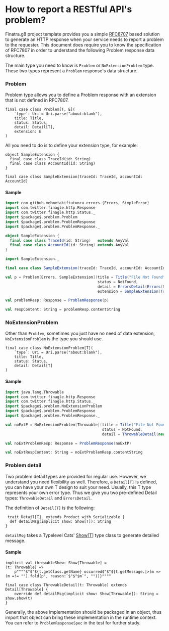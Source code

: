 # How to report a RESTful API's problem?

Finatra.g8 project template provides you a simple [RFC8707](https://tools.ietf.org/html/rfc7807.html) based solution to generate an HTTP response when your service needs to report a problem to the requester. This document does require you to know the specification of RFC7807 in order to understand the following Problem response data structure.

The main type you need to know is `Problem` or `NoExtensionProblem` type.
These two types represent a `Problem` response's data structure.

### Problem
Problem type allows you to define a Problem response with an extension that is not defined in RFC7807.

```
final case class Problem[T, E](
    `type`: Uri = Uri.parse("about:blank"),
    title: Title,
    status: Status,
    detail: Detail[T],
    extension: E
)
```

All you need to do is to define your extension type, for example:

```
object SampleExtension {
  final case class TraceId(id: String)
  final case class AccountId(id: String)
}

final case class SampleExtension(traceId: TraceId, accountId: AccountId)
```

#### Sample

```scala mdoc
import com.github.mehmetakiftutuncu.errors.{Errors, SimpleError}
import com.twitter.finagle.http.Response
import com.twitter.finagle.http.Status._
import $package$.problem.Problem
import $package$.problem.ProblemResponse
import $package$.problem.ProblemResponse._

object SampleExtension {
  final case class TraceId(id: String)   extends AnyVal
  final case class AccountId(id: String) extends AnyVal
}

import SampleExtension._

final case class SampleExtension(traceId: TraceId, accountId: AccountId)

val p = Problem[Errors, SampleExtension](title = Title("File Not Found"),
                                         status = NotFound,
                                         detail = ErrorsDetail(Errors(SimpleError.notFound)),
                                         extension = SampleExtension(TraceId("tc-2846673"), AccountId("ac-42567833")))

val problemResp: Response = ProblemResponse(p)

val respContent: String = problemResp.contentString
```

### NoExtensionProblem

Other than `Problem`, sometimes you just have no need of data extension, `NoExtensionProblem` is the type you should use.

```
final case class NoExtensionProblem[T](
    `type`: Uri = Uri.parse("about:blank"),
    title: Title,
    status: Status,
    detail: Detail[T]
)
```

#### Sample

```scala mdoc
import java.lang.Throwable
import com.twitter.finagle.http.Response
import com.twitter.finagle.http.Status._
import $package$.problem.NoExtensionProblem
import $package$.problem.ProblemResponse
import $package$.problem.ProblemResponse._

val noExtP = NoExtensionProblem[Throwable](title = Title("File Not Found"),
                                           status = NotFound,
                                           detail = ThrowableDetail(new Throwable("File Not Found")))

val noExtProblemResp: Response = ProblemResponse(noExtP)

val noExtRespContent: String = noExtProblemResp.contentString
```

### Problem detail

Two problem detail types are provided for regular use. However, we understand you need flexibility as well.
Therefore, a `Detail[T]` is defined, you can have your own T design to suit your need.
Usually, this T type represents your own error type. Thus we give you two pre-defined Detail types: `ThrowableDetail` and `ErrorsDetail`.

The definition of `Detail[T]` is the following:

```
 trait Detail[T]  extends Product with Serializable {
  def detailMsg(implicit show: Show[T]): String
}
```

`detailMsg` takes a Typelevel Cats' [Show[T]](https://typelevel.org/cats/typeclasses/show.html) type class to generate detailed message.

#### Sample

```
implicit val throwableShow: Show[Throwable] =
(t: Throwable) =>
    p""""$"$"${t.getClass.getName} occurred$"$"${t.getMessage.|>(m => (m =!= "").fold(p", reason:`$"$"$m`", ""))}""""

final case class ThrowableDetail(t: Throwable) extends Detail[Throwable] {
    override def detailMsg(implicit show: Show[Throwable]): String = show.show(t)
}    
```

Generally, the above implementation should be packaged in an object, thus import that object can bring these implementation in the runtime context. You can refer to `ProblemResponseSpec` in the test for further study.
